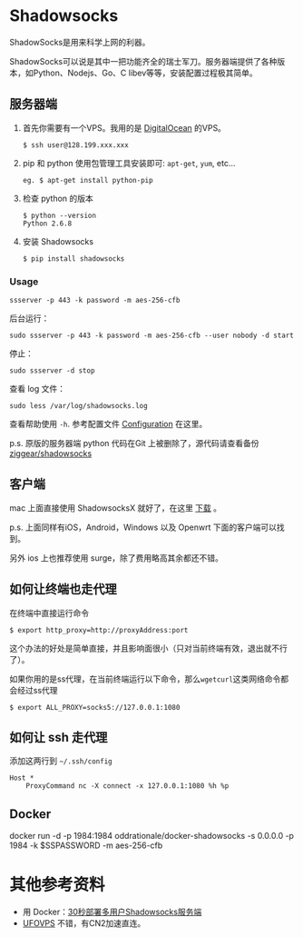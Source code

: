# Shadowsocks

ShadowSocks是用来科学上网的利器。

ShadowSocks可以说是其中一把功能齐全的瑞士军刀。服务器端提供了各种版本，如Python、Nodejs、Go、C libev等等，安装配置过程极其简单。

## 服务器端

1. 首先你需要有一个VPS。我用的是 [DigitalOcean](https://m.do.co/c/48f3c6e48721) 的VPS。

   ```
   $ ssh user@128.199.xxx.xxx
   ```

2. pip 和 python 使用包管理工具安装即可: `apt-get`, `yum`, etc...

   ```
   eg. $ apt-get install python-pip
   ```

3. 检查 python 的版本

   ```
   $ python --version
   Python 2.6.8
   ```

4. 安装 Shadowsocks

   ```
   $ pip install shadowsocks
   ```

### Usage

```
ssserver -p 443 -k password -m aes-256-cfb
```

后台运行：

```
sudo ssserver -p 443 -k password -m aes-256-cfb --user nobody -d start
```

停止：

```
sudo ssserver -d stop
```

查看 log 文件：

```
sudo less /var/log/shadowsocks.log
```

查看帮助使用 `-h`. 参考配置文件 [Configuration](https://github.com/shadowsocks/shadowsocks/wiki/Configuration-via-Config-File) 在这里。

p.s. 原版的服务器端 python 代码在Git 上被删除了，源代码请查看备份[ziggear/shadowsocks](https://github.com/ziggear/shadowsocks)

## 客户端

mac 上面直接使用 ShadowsocksX 就好了，在这里 [下载](https://shadowsocks.org/en/download/clients.html) 。

p.s. 上面同样有iOS，Android，Windows 以及 Openwrt 下面的客户端可以找到。

另外 ios 上也推荐使用 surge，除了费用略高其余都还不错。

## 如何让终端也走代理

在终端中直接运行命令

```
$ export http_proxy=http://proxyAddress:port
```

这个办法的好处是简单直接，并且影响面很小（只对当前终端有效，退出就不行了）。

如果你用的是ss代理，在当前终端运行以下命令，那么`wgetcurl`这类网络命令都会经过ss代理

```
$ export ALL_PROXY=socks5://127.0.0.1:1080
```

## 如何让 ssh 走代理

添加这两行到 `~/.ssh/config`

```
Host * 
    ProxyCommand nc -X connect -x 127.0.0.1:1080 %h %p
```

## Docker

docker run -d -p 1984:1984 oddrationale/docker-shadowsocks -s 0.0.0.0 -p 1984 -k $SSPASSWORD -m aes-256-cfb


# 其他参考资料

* 用 Docker：[30秒部署多用户Shadowsocks服务端](http://www.jianshu.com/p/4e3b54367991/) 
* [UFOVPS](http://www.ufovps.com/aff.php?aff=122) 不错，有CN2加速直连。




